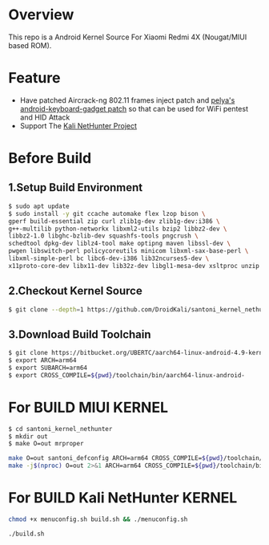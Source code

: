 Overview
========

This repo is a Android Kernel Source For Xiaomi Redmi 4X (Nougat/MIUI based ROM).

Feature
=======

- Have patched Aircrack-ng 802.11 frames inject patch and [pelya's android-keyboard-gadget patch](https://github.com/pelya/android-keyboard-gadget) so that can be used for WiFi pentest and HID Attack
- Support The [Kali NetHunter Project](https://github.com/offensive-security/kali-nethunter/wiki)

Before Build
============

1.Setup Build Environment
-------------------------

```bash
$ sudo apt update
$ sudo install -y git ccache automake flex lzop bison \
gperf build-essential zip curl zlib1g-dev zlib1g-dev:i386 \
g++-multilib python-networkx libxml2-utils bzip2 libbz2-dev \
libbz2-1.0 libghc-bzlib-dev squashfs-tools pngcrush \
schedtool dpkg-dev liblz4-tool make optipng maven libssl-dev \
pwgen libswitch-perl policycoreutils minicom libxml-sax-base-perl \
libxml-simple-perl bc libc6-dev-i386 lib32ncurses5-dev \
x11proto-core-dev libx11-dev lib32z-dev libgl1-mesa-dev xsltproc unzip
```

2.Checkout Kernel Source
------------------------

```bash
$ git clone --depth=1 https://github.com/DroidKali/santoni_kernel_nethunter.git
```

3.Download Build Toolchain
--------------------------

```bash
$ git clone https://bitbucket.org/UBERTC/aarch64-linux-android-4.9-kernel.git toolchain
$ export ARCH=arm64
$ export SUBARCH=arm64
$ export CROSS_COMPILE=${pwd}/toolchain/bin/aarch64-linux-android-
```

For BUILD MIUI KERNEL
=====================

```bash
$ cd santoni_kernel_nethunter
$ mkdir out 
$ make O=out mrproper
```
```bash
make O=out santoni_defconfig ARCH=arm64 CROSS_COMPILE=${pwd}/toolchain/bin/aarch64-linux-android-
make -j$(nproc) O=out 2>&1 ARCH=arm64 CROSS_COMPILE=${pwd}/toolchain/bin/aarch64-linux-android-
```

For BUILD Kali NetHunter KERNEL
===============================

```bash
chmod +x menuconfig.sh build.sh && ./menuconfig.sh
```

```bash
./build.sh
```

